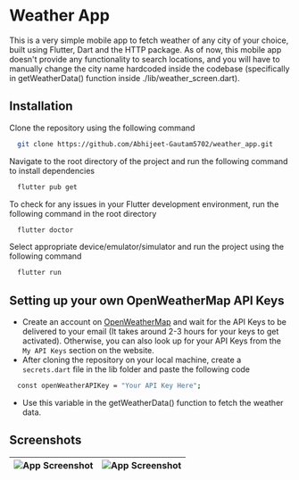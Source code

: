 
# Weather App

This is a very simple mobile app to fetch weather of any city of your choice, built using Flutter, Dart and the HTTP package. As of now, this mobile app doesn't provide any functionality to search locations, and you will have to manually change the city name hardcoded inside the codebase (specifically in getWeatherData() function inside ./lib/weather_screen.dart).    


## Installation

Clone the repository using the following command

```bash
  git clone https://github.com/Abhijeet-Gautam5702/weather_app.git
```

Navigate to the root directory of the project and run the following command to install dependencies
```bash
  flutter pub get
```

To check for any issues in your Flutter development environment, run the following command in the root directory
```bash
  flutter doctor
```

Select appropriate device/emulator/simulator and run the project using the following command
```bash
  flutter run
```

## Setting up your own OpenWeatherMap API Keys

- Create an account on [OpenWeatherMap](https://openweathermap.org/) and wait for the API Keys to be delivered to your email (It takes around 2-3 hours for your keys to get activated). Otherwise, you can also look up for your API Keys from the `My API Keys` section on the website. 
- After cloning the repository on your local machine, create a `secrets.dart` file in the lib folder and paste the following code
```bash
  const openWeatherAPIKey = "Your API Key Here";
```
- Use this variable in the getWeatherData() function to fetch the weather data.

## Screenshots

![App Screenshot](https://i.postimg.cc/wjL4M0Rg/Screenshot-2023-12-29-143204.png)   | ![App Screenshot](https://i.postimg.cc/FKvWL30c/Screenshot-2023-12-29-143227.png) 
:-------------------------:|:-------------------------:


